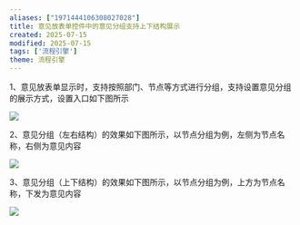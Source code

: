 ```yaml
---
aliases: ["1971444106308027028"]
title: 意见放表单控件中的意见分组支持上下结构展示
created: 2025-07-15
modified: 2025-07-15
tags: ['流程引擎']
theme: 流程引擎
---
```


1、意见放表单显示时，支持按照部门、节点等方式进行分组，支持设置意见分组的展示方式，设置入口如下图所示

![](a2715dbbb3418eef3f1b358beafcc2cc.jpg)

2、意见分组（左右结构）的效果如下图所示，以节点分组为例，左侧为节点名称，右侧为意见内容

![](0bad66070da5cc0a84efdd2c6f14cdc9.jpg)

3、意见分组（上下结构）的效果如下图所示，以节点分组为例，上方为节点名称，下发为意见内容

![](86ea704c527acc3597ea7cb2403d7718.jpg)